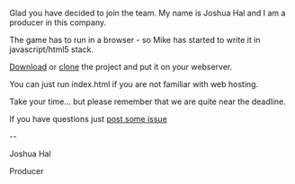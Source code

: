 Glad you have decided to join the team. My name is Joshua Hal and I am a producer in this company. 

The game has to run in a browser - so Mike has started to write it in javascript/html5 stack.

[Download](https://github.com/rezoner/unfinished-asteroids/archive/master.zip) or [clone](https://github.com/rezoner/unfinished-asteroids) the project and put it on your webserver.

You can just run index.html if you are not familiar with web hosting. 

Take your time... but please remember that we are quite near the deadline.

If you have questions just [post some issue](https://github.com/rezoner/unfinished-asteroids/issues)

\-\-

Joshua Hal

Producer